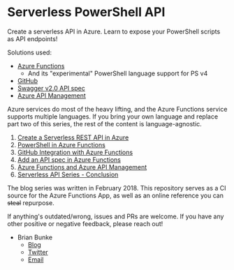 # Serverless PowerShell API

Create a serverless API in Azure. Learn to expose your PowerShell scripts as API endpoints!

Solutions used:

- [Azure Functions](https://azure.microsoft.com/en-us/services/functions/)
    - And its "experimental" PowerShell language support for PS v4
- [GitHub](https://github.com/)
- [Swagger v2.0 API spec](https://github.com/OAI/OpenAPI-Specification/blob/master/versions/2.0.md)
- [Azure API Management](https://azure.microsoft.com/en-us/services/api-management/)

Azure services do most of the heavy lifting, and the Azure Functions service supports multiple languages. If you bring your own language and replace part two of this series, the rest of the content is language-agnostic.

1. [Create a Serverless REST API in Azure](http://www.brianbunke.com/blog/2018/02/26/serverless-api-in-azure/)
2. [PowerShell in Azure Functions](http://www.brianbunke.com/blog/2018/02/27/powershell-in-azure-functions/)
3. [GitHub Integration with Azure Functions](http://www.brianbunke.com/blog/2018/02/28/github-integration-with-azure-functions/)
4. [Add an API spec in Azure Functions](http://www.brianbunke.com/blog/2018/03/01/azure-functions-swagger-spec/)
5. [Azure Functions and Azure API Management](http://www.brianbunke.com/blog/2018/03/02/azure-functions-api-management/)
6. [Serverless API Series - Conclusion](http://www.brianbunke.com/blog/2018/03/03/serverless-api-conclusion/)

The blog series was written in February 2018. This repository serves as a CI source for the Azure Functions App, as well as an online reference you can ~~steal~~ repurpose.

If anything's outdated/wrong, issues and PRs are welcome. If you have any other positive or negative feedback, please reach out!

- Brian Bunke
    - [Blog](http://www.brianbunke.com/)
    - [Twitter](https://twitter.com/brianbunke/)
    - [Email](mailto:me@brianbunke.com)
